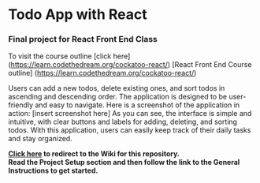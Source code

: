 # Todo App with React

### Final project for React Front End Class 

To visit the course outline [click here] (https://learn.codethedream.org/cockatoo-react/)
[React Front End Course outline] (https://learn.codethedream.org/cockatoo-react/)

Users can add a new todos, delete existing ones, and sort todos in ascending and descending order. The application is designed to be user-friendly and easy to navigate.
Here is  a screenshot of the application in action:
[insert screenshot here]
As you can see, the interface is simple and intuitive, with clear buttons and labels for adding, deleting, and sorting todos. With this application, users can easily keep track of their daily tasks and stay organized.

**[Click here](https://github.com/Code-the-Dream-School/react/wiki) to redirect to the Wiki for this repository.  
Read the Project Setup section and then follow the link to the General Instructions to get started.**
